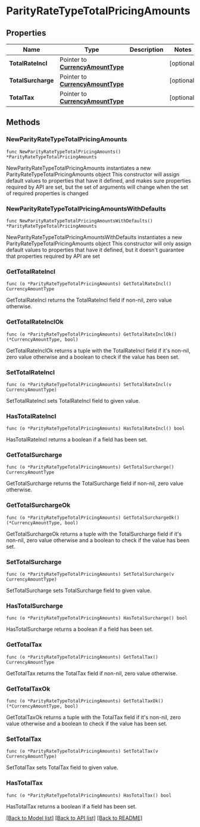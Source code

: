 # ParityRateTypeTotalPricingAmounts

## Properties

Name | Type | Description | Notes
------------ | ------------- | ------------- | -------------
**TotalRateIncl** | Pointer to [**CurrencyAmountType**](CurrencyAmountType.md) |  | [optional] 
**TotalSurcharge** | Pointer to [**CurrencyAmountType**](CurrencyAmountType.md) |  | [optional] 
**TotalTax** | Pointer to [**CurrencyAmountType**](CurrencyAmountType.md) |  | [optional] 

## Methods

### NewParityRateTypeTotalPricingAmounts

`func NewParityRateTypeTotalPricingAmounts() *ParityRateTypeTotalPricingAmounts`

NewParityRateTypeTotalPricingAmounts instantiates a new ParityRateTypeTotalPricingAmounts object
This constructor will assign default values to properties that have it defined,
and makes sure properties required by API are set, but the set of arguments
will change when the set of required properties is changed

### NewParityRateTypeTotalPricingAmountsWithDefaults

`func NewParityRateTypeTotalPricingAmountsWithDefaults() *ParityRateTypeTotalPricingAmounts`

NewParityRateTypeTotalPricingAmountsWithDefaults instantiates a new ParityRateTypeTotalPricingAmounts object
This constructor will only assign default values to properties that have it defined,
but it doesn't guarantee that properties required by API are set

### GetTotalRateIncl

`func (o *ParityRateTypeTotalPricingAmounts) GetTotalRateIncl() CurrencyAmountType`

GetTotalRateIncl returns the TotalRateIncl field if non-nil, zero value otherwise.

### GetTotalRateInclOk

`func (o *ParityRateTypeTotalPricingAmounts) GetTotalRateInclOk() (*CurrencyAmountType, bool)`

GetTotalRateInclOk returns a tuple with the TotalRateIncl field if it's non-nil, zero value otherwise
and a boolean to check if the value has been set.

### SetTotalRateIncl

`func (o *ParityRateTypeTotalPricingAmounts) SetTotalRateIncl(v CurrencyAmountType)`

SetTotalRateIncl sets TotalRateIncl field to given value.

### HasTotalRateIncl

`func (o *ParityRateTypeTotalPricingAmounts) HasTotalRateIncl() bool`

HasTotalRateIncl returns a boolean if a field has been set.

### GetTotalSurcharge

`func (o *ParityRateTypeTotalPricingAmounts) GetTotalSurcharge() CurrencyAmountType`

GetTotalSurcharge returns the TotalSurcharge field if non-nil, zero value otherwise.

### GetTotalSurchargeOk

`func (o *ParityRateTypeTotalPricingAmounts) GetTotalSurchargeOk() (*CurrencyAmountType, bool)`

GetTotalSurchargeOk returns a tuple with the TotalSurcharge field if it's non-nil, zero value otherwise
and a boolean to check if the value has been set.

### SetTotalSurcharge

`func (o *ParityRateTypeTotalPricingAmounts) SetTotalSurcharge(v CurrencyAmountType)`

SetTotalSurcharge sets TotalSurcharge field to given value.

### HasTotalSurcharge

`func (o *ParityRateTypeTotalPricingAmounts) HasTotalSurcharge() bool`

HasTotalSurcharge returns a boolean if a field has been set.

### GetTotalTax

`func (o *ParityRateTypeTotalPricingAmounts) GetTotalTax() CurrencyAmountType`

GetTotalTax returns the TotalTax field if non-nil, zero value otherwise.

### GetTotalTaxOk

`func (o *ParityRateTypeTotalPricingAmounts) GetTotalTaxOk() (*CurrencyAmountType, bool)`

GetTotalTaxOk returns a tuple with the TotalTax field if it's non-nil, zero value otherwise
and a boolean to check if the value has been set.

### SetTotalTax

`func (o *ParityRateTypeTotalPricingAmounts) SetTotalTax(v CurrencyAmountType)`

SetTotalTax sets TotalTax field to given value.

### HasTotalTax

`func (o *ParityRateTypeTotalPricingAmounts) HasTotalTax() bool`

HasTotalTax returns a boolean if a field has been set.


[[Back to Model list]](../README.md#documentation-for-models) [[Back to API list]](../README.md#documentation-for-api-endpoints) [[Back to README]](../README.md)


